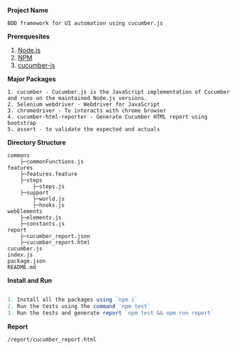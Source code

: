 **Project Name**  

    BDD framework for UI automation using cucumber.js


**Prerequesites**

1. [Node.js](https://nodejs.org/en/)
2. [NPM](https://www.npmjs.com/)
3. [cucumber-js](https://www.npmjs.com/package/cucumber)

**Major Packages**
```gherkin
1. cucumber - Cucumber.js is the JavaScript implementation of Cucumber and runs on the maintained Node.js versions.
2. Selenium webdriver - Webdriver for JavaScript
3. chromedriver - To interacts with chrome browser
4. cucumber-html-reporter - Generate Cucumber HTML report using bootstrap
5. assert - to validate the expected and actuals

```

**Directory Structure**
```
commons
    ├─commonFunctions.js
features
    ├─features.feature
    ├─steps
        ├─steps.js
    ├─support
        ├─world.js
        ├─hooks.js
webElements
    ├─elements.js
    ├─constants.js
report
    ├─cucumber_report.json
    ├─cucumber_report.html
cucumber.js
index.js
package.json
README.md
```
            

**Install and Run**

```js

1. Install all the packages using `npm i`
2. Run the tests using the command `npm test`
3. Run the tests and generate report `npm test && npm run report`
```

**Report**

`/report/cucumber_report.html`



